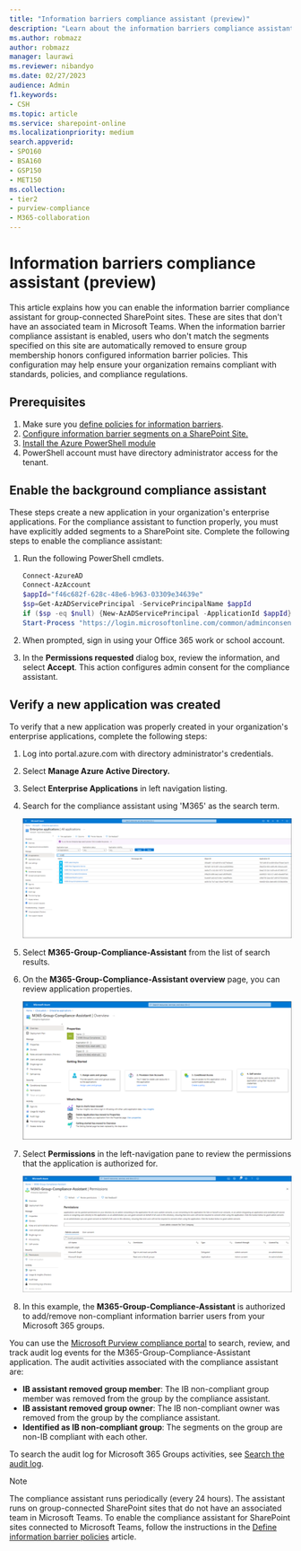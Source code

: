 ```yaml
---
title: "Information barriers compliance assistant (preview)"
description: "Learn about the information barriers compliance assistant."
ms.author: robmazz
author: robmazz
manager: laurawi
ms.reviewer: nibandyo
ms.date: 02/27/2023
audience: Admin
f1.keywords:
- CSH
ms.topic: article
ms.service: sharepoint-online
ms.localizationpriority: medium
search.appverid:
- SPO160
- BSA160
- GSP150
- MET150
ms.collection: 
- tier2
- purview-compliance
- M365-collaboration
---
```


# Information barriers compliance assistant (preview)

This article explains how you can enable the information barrier compliance assistant for group-connected SharePoint sites. These are sites that don't have an associated team in Microsoft Teams. When the information barrier compliance assistant is enabled, users who don't match the segments specified on this site are automatically removed to ensure group membership honors configured information barrier policies. This configuration may help ensure your organization remains compliant with standards, policies, and compliance regulations.

## Prerequisites

1. Make sure you [define policies for information barriers](/office365/securitycompliance/information-barriers-policies).
2. [Configure information barrier segments on a SharePoint Site.](information-barriers.md)
3. [Install the Azure PowerShell module](/powershell/azure/install-az-ps)
4. PowerShell account must have directory administrator access for the tenant.

## Enable the background compliance assistant

These steps create a new application in your organization's enterprise applications. For the compliance assistant to function properly, you must have explicitly added segments to a SharePoint site. Complete the following steps to enable the compliance assistant:

1. Run the following PowerShell cmdlets.

    ```PowerShell
    Connect-AzureAD
    Connect-AzAccount
    $appId="f46c682f-628c-48e6-b963-03309e34639e"
    $sp=Get-AzADServicePrincipal -ServicePrincipalName $appId
    if ($sp -eq $null) {New-AzADServicePrincipal -ApplicationId $appId}
    Start-Process "https://login.microsoftonline.com/common/adminconsent?client_id=$appId"
    ```

2. When prompted, sign in using your Office 365 work or school account.
3. In the **Permissions requested** dialog box, review the information, and select **Accept**. This action configures admin consent for the compliance assistant.

## Verify a new application was created

To verify that a new application was properly created in your organization's enterprise applications, complete the following steps:

1. Log into portal.azure.com with directory administrator's credentials.
2. Select **Manage Azure Active Directory.**
3. Select **Enterprise Applications** in left navigation listing.
4. Search for the compliance assistant using 'M365' as the search term.

    ![Search for IB compliance assistant app](../media/info-barriers-compliance-assistant-search.png)

5. Select **M365-Group-Compliance-Assistant** from the list of search results.
6. On the **M365-Group-Compliance-Assistant overview** page, you can review application properties.

    ![Overview page for IB compliance assistant app](../media/info-barriers-compliance-assistant-overview.png)

7. Select **Permissions** in the left-navigation pane to review the permissions that the application is authorized for.

    ![Permissions page for IB compliance assistant app](../media/info-barriers-compliance-assistant-permissions.png)

8. In this example, the **M365-Group-Compliance-Assistant** is authorized to add/remove non-compliant information barrier users from your Microsoft 365 groups.

You can use the [Microsoft Purview compliance portal](audit-log-search.md) to search, review, and track audit log events for the M365-Group-Compliance-Assistant application. The audit activities associated with the compliance assistant are:

- **IB assistant removed group member**: The IB non-compliant group member was removed from the group by the compliance assistant.
- **IB assistant removed group owner**: The IB non-compliant owner was removed from the group by the compliance assistant.
- **Identified as IB non-compliant group**: The segments on the group are non-IB compliant with each other.

To search the audit log for Microsoft 365 Groups activities, see [Search the audit log](audit-log-search#search-the-audit-log).

>[!Note]
>The compliance assistant runs periodically (every 24 hours). The assistant runs on group-connected SharePoint sites that do not have an associated team in Microsoft Teams. To enable the compliance assistant for SharePoint sites connected to Microsoft Teams, follow the instructions in the [Define information barrier policies](information-barriers-policies.md) article.

